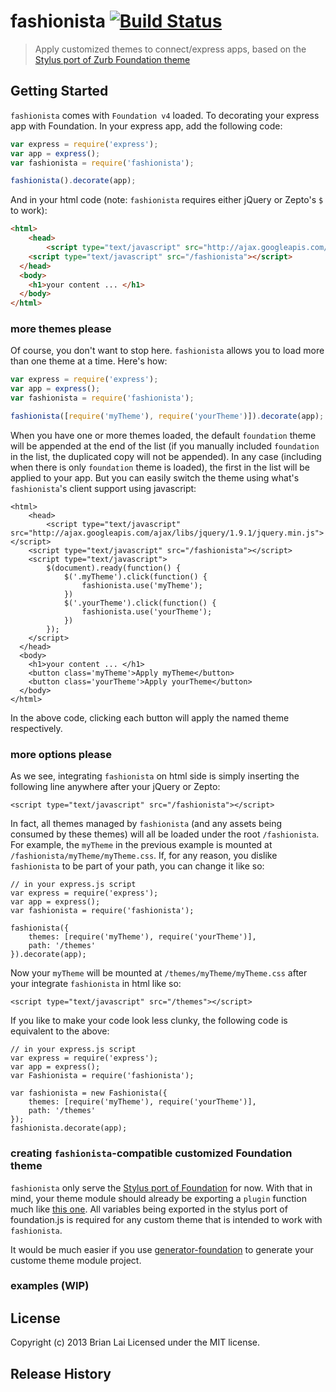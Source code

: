 # fashionista [![Build Status](https://secure.travis-ci.org/blai/fashionista.png?branch=master)](http://travis-ci.org/blai/fashionista)

> Apply customized themes to connect/express apps, based on the [Stylus port of Zurb Foundation theme](https://github.com/blai/foundation)


## Getting Started
`fashionista` comes with `Foundation v4` loaded. To decorating your express app with Foundation. In your express app, add the following code:
```javascript
var express = require('express');
var app = express();
var fashionista = require('fashionista');

fashionista().decorate(app);
```

And in your html code (note: `fashionista` requires either jQuery or Zepto's `$`  to work):

```html
<html>
	<head>
		<script type="text/javascript" src="http://ajax.googleapis.com/ajax/libs/jquery/1.9.1/jquery.min.js"></script>
    <script type="text/javascript" src="/fashionista"></script>
  </head>
  <body>
  	<h1>your content ... </h1>
  </body>
</html>
```

### more themes please

Of course, you don't want to stop here. `fashionista` allows you to load more than one theme at a time. Here's how:

```javascript
var express = require('express');
var app = express();
var fashionista = require('fashionista');

fashionista([require('myTheme'), require('yourTheme')]).decorate(app);
```

When you have one or more themes loaded, the default `foundation` theme will be appended at the end of the list (if you manually included `foundation` in the list, the duplicated copy will not be appended). In any case (including when there is only `foundation` theme is loaded), the first in the list will be applied to your app. But you can easily switch the theme using what's `fashionista`'s client support using javascript:

```
<html>
	<head>
		<script type="text/javascript" src="http://ajax.googleapis.com/ajax/libs/jquery/1.9.1/jquery.min.js"></script>
    <script type="text/javascript" src="/fashionista"></script>
    <script type="text/javascript">
    	$(document).ready(function() {
    		$('.myTheme').click(function() {
    			fashionista.use('myTheme');
    		})
    		$('.yourTheme').click(function() {
    			fashionista.use('yourTheme');
    		})
    	});
    </script>
  </head>
  <body>
  	<h1>your content ... </h1>
  	<button class='myTheme'>Apply myTheme</button>
  	<button class='yourTheme'>Apply yourTheme</button>
  </body>
</html>
```
In the above code, clicking each button will apply the named theme respectively.


### more options please

As we see, integrating `fashionista` on html side is simply inserting the following line anywhere after your jQuery or Zepto:

```
<script type="text/javascript" src="/fashionista"></script>
```

In fact, all themes managed by `fashionista` (and any assets being consumed by these themes) will all be loaded under the root `/fashionista`. For example, the `myTheme` in the previous example is mounted at `/fashionista/myTheme/myTheme.css`. If, for any reason, you dislike `fashionista` to be part of your path, you can change it like so:
```
// in your express.js script
var express = require('express');
var app = express();
var fashionista = require('fashionista');

fashionista({
	themes: [require('myTheme'), require('yourTheme')],
	path: '/themes'
}).decorate(app);
```
Now your `myTheme` will be mounted at `/themes/myTheme/myTheme.css` after your integrate `fashionista` in html like so:
```
<script type="text/javascript" src="/themes"></script>
```

If you like to make your code look less clunky, the following code is equivalent to the above:
```
// in your express.js script
var express = require('express');
var app = express();
var Fashionista = require('fashionista');

var fashionista = new Fashionista({
	themes: [require('myTheme'), require('yourTheme')],
	path: '/themes'
});
fashionista.decorate(app);
```

### creating `fashionista`-compatible customized Foundation theme

`fashionista` only serve the [Stylus port of Foundation](https://github.com/blai/foundation) for now. With that in mind, your theme module should already be exporting a `plugin` function much like [this one](https://github.com/blai/foundation/blob/master/stylus/foundation.js). All variables being exported in the stylus port of foundation.js is required for any custom theme that is intended to work with `fashionista`.

It would be much easier if you use [generator-foundation](https://github.com/blai/generator-foundation) to generate your custome theme module project.

### examples (WIP)


## License
Copyright (c) 2013 Brian Lai Licensed under the MIT license.

## Release History


